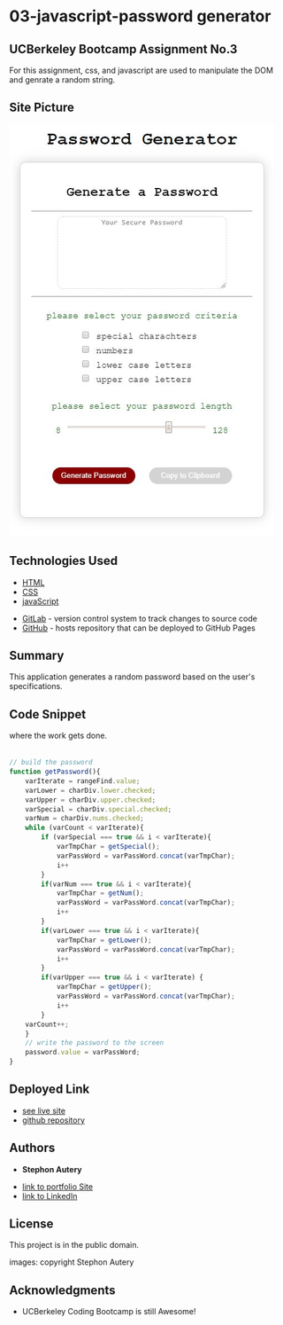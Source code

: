 # 03-javascript-password generator

## UCBerkeley Bootcamp Assignment No.3 

For this assignment, css, and javascript are used to manipulate the DOM and genrate a random string.

## Site Picture
![Site](images/2020-ucb-03-password-generator-snip.jpg)

## Technologies Used
* [HTML](https://developer.mozilla.org/en-US/docs/Web/HTML)
* [CSS](https://developer.mozilla.org/en-US/docs/Web/CSS)
* [javaScript](https://developer.mozilla.org/en-US/docs/Web/JavaScript)
- [GitLab](https://gitlab.com/) - version control system to track changes to source code
- [GitHub](https://github.com/) - hosts repository that can be deployed to GitHub Pages

## Summary 
This application generates a random password based on the user's specifications.

## Code Snippet
where the work gets done.

```javaScript

// build the password
function getPassword(){
    varIterate = rangeFind.value;
    varLower = charDiv.lower.checked;
    varUpper = charDiv.upper.checked;
    varSpecial = charDiv.special.checked;
    varNum = charDiv.nums.checked;
    while (varCount < varIterate){
        if (varSpecial === true && i < varIterate){
            varTmpChar = getSpecial();
            varPassWord = varPassWord.concat(varTmpChar);
            i++     
        }
        if(varNum === true && i < varIterate){
            varTmpChar = getNum();
            varPassWord = varPassWord.concat(varTmpChar);
            i++
        }
        if(varLower === true && i < varIterate){
            varTmpChar = getLower();
            varPassWord = varPassWord.concat(varTmpChar);
            i++                   
        }
        if(varUpper === true && i < varIterate) {
            varTmpChar = getUpper();
            varPassWord = varPassWord.concat(varTmpChar);
            i++                  
        }
    varCount++;
    }   
    // write the password to the screen
    password.value = varPassWord;
}

```

## Deployed Link

* [see live site](https://stephonautery.github.io/2020-ucb-03-javascript-password-generator/)
* [github repository](https://github.com/StephonAutery/2020-ucb-03-javascript-password-generator)

## Authors

* **Stephon Autery** 

- [link to portfolio Site](https://github.com/StephonAutery)
- [link to LinkedIn](https://www.linkedin.com/in/stephon-a-1bb575198/)

## License

This project is in the public domain.

images: copyright Stephon Autery

## Acknowledgments

* UCBerkeley Coding Bootcamp is still Awesome!
